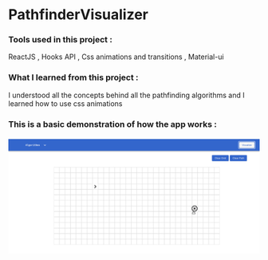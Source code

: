 # PathfinderVisualizer
### Tools used in this project :
  ReactJS , Hooks API , Css animations and transitions , Material-ui
### What I learned from this project :
  I understood all the concepts behind all the pathfinding algorithms and
  I learned how to use css animations
### This is a basic demonstration of how the app works :

![Alt Text](https://github.com/WaelRabah/PathfinderVisualizer/blob/master/gif/pathfinder.gif)


